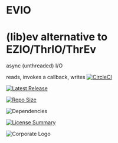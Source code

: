 # EVIO
(lib)ev alternative to EZIO/ThrIO/ThrEv
==========
async (unthreaded) I/O

reads, invokes a callback, writes
[![CircleCI](https://img.shields.io/circleci/build/github/InnovAnon-Inc/EVIO/?color=%23FF1100&logo=InnovAnon%2C%20Inc.&logoColor=%23FF1133&style=plastic)](https://circleci.com/gh/InnovAnon-Inc/EVIO/)

[![Latest Release](https://img.shields.io/github/commits-since/InnovAnon-Inc/EVIO//latest?color=%23FF1100&include_prereleases&logo=InnovAnon%2C%20Inc.&logoColor=%23FF1133&style=plastic)](https://github.com/InnovAnon-Inc/EVIO//releases/latest)

[![Repo Size](https://img.shields.io/github/repo-size/InnovAnon-Inc/EVIO/?color=%23FF1100&logo=InnovAnon%2C%20Inc.&logoColor=%23FF1133&style=plastic)](https://github.com/InnovAnon-Inc/EVIO/)

![Dependencies](https://img.shields.io/librariesio/github/InnovAnon-Inc/EVIO/?color=%23FF1100&style=plastic)

[![License Summary](https://img.shields.io/github/license/InnovAnon-Inc/EVIO/?color=%23FF1100&label=Free%20Code%20for%20a%20Free%20World%21&logo=InnovAnon%2C%20Inc.&logoColor=%23FF1133&style=plastic)](https://tldrlegal.com/license/unlicense#summary)

![Corporate Logo](https://i.imgur.com/UD8y4Is.gif)

